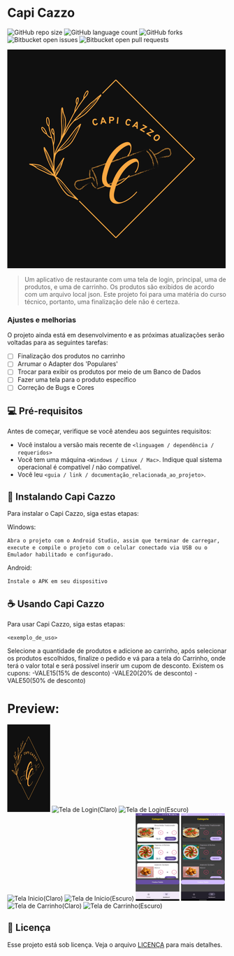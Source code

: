 
# Capi Cazzo

![GitHub repo size](https://img.shields.io/github/repo-size/iuricode/README-template?style=for-the-badge)
![GitHub language count](https://img.shields.io/github/languages/count/iuricode/README-template?style=for-the-badge)
![GitHub forks](https://img.shields.io/github/forks/iuricode/README-template?style=for-the-badge)
![Bitbucket open issues](https://img.shields.io/bitbucket/issues/iuricode/README-template?style=for-the-badge)
![Bitbucket open pull requests](https://img.shields.io/bitbucket/pr-raw/iuricode/README-template?style=for-the-badge)

<img src="imagens/logo.png" alt="Logo Capi Cazzo">

> Um aplicativo de restaurante com uma tela de login, principal, uma de produtos, e uma de carrinho. Os produtos são exibidos de acordo com um arquivo local json.
Este projeto foi para uma matéria do curso técnico, portanto, uma finalização dele não é certeza.

### Ajustes e melhorias

O projeto ainda está em desenvolvimento e as próximas atualizações serão voltadas para as seguintes tarefas:

- [ ] Finalização dos produtos no carrinho
- [ ] Arrumar o Adapter dos 'Populares'
- [ ] Trocar para exibir os produtos por meio de um Banco de Dados
- [ ] Fazer uma tela para o produto específico
- [ ] Correção de Bugs e Cores

## 💻 Pré-requisitos

Antes de começar, verifique se você atendeu aos seguintes requisitos:

- Você instalou a versão mais recente de `<linguagem / dependência / requeridos>`
- Você tem uma máquina `<Windows / Linux / Mac>`. Indique qual sistema operacional é compatível / não compatível.
- Você leu `<guia / link / documentação_relacionada_ao_projeto>`.

## 🚀 Instalando Capi Cazzo

Para instalar o Capi Cazzo, siga estas etapas:

Windows:

```
Abra o projeto com o Android Studio, assim que terminar de carregar, execute e compile o projeto com o celular conectado via USB ou o Emulador habilitado e configurado.
```

Android:

```
Instale o APK em seu dispositivo
```

## ☕ Usando Capi Cazzo

Para usar Capi Cazzo, siga estas etapas:

```
<exemplo_de_uso>
```

Selecione a quantidade de produtos e adicione ao carrinho, após selecionar os produtos escolhidos, finalize o pedido e vá para a tela do Carrinho, onde terá o valor total e será possível inserir um cupom de desconto. Existem os cupons:
-VALE15(15% de desconto)
-VALE20(20% de desconto)
-VALE50(50% de desconto)

# Preview:
<img src="https://github.com/DelValle0012/Capi-Cazzo/blob/main/imagens/logo.png" alt="Splash Screen" width="98" height="200" /> 
<img src="https://github.com/DelValle0012/Capi-Cazzo/blob/main/imagens/telaLoginWhite.png" alt="Tela de Login(Claro)" width="100" height="200" /> 
<img src="https://github.com/DelValle0012/Capi-Cazzo/blob/main/imagens/telaLoginDark.png" alt="Tela de Login(Escuro)" width="100" height="200" /> 
<img src="https://github.com/DelValle0012/Capi-Cazzo/blob/main/imagens/TelaPrincipalWhite.png" alt="Tela Inicio(Claro)" width="100" height="200" /> 
<img src="https://github.com/DelValle0012/Capi-Cazzo/blob/main/imagens/TelaPrincipalDark.png" alt="Tela de Inicio(Escuro)" width="100" height="200" /> 
<img src="https://github.com/DelValle0012/Capi-Cazzo/blob/main/imagens/produtosWhite.jpg" alt="Tela dos Produtos(Claro)" width="100" height="200" /> 
<img src="https://github.com/DelValle0012/Capi-Cazzo/blob/main/imagens/produtosDark.jpg" alt="Tela dos Produtos(Escuro)" width="100" height="200" /> 
<img src="https://raw.githubusercontent.com/imShakil/BloodBank/master/CarrinhoWhite.png" alt="Tela de Carrinho(Claro)" width="100" height="200" />
<img src="https://raw.githubusercontent.com/imShakil/BloodBank/master/CarrinhoDark.png" alt="Tela de Carrinho(Escuro)" width="100" height="200" /> 

## 📝 Licença

Esse projeto está sob licença. Veja o arquivo [LICENÇA](LICENSE.md) para mais detalhes.
